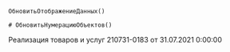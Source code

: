 ```bsl
ОбновитьОтображениеДанных()

# ОбновитьНумерациюОбъектов()

```

Реализация товаров и услуг 210731-0183 от 31.07.2021 0:00:00